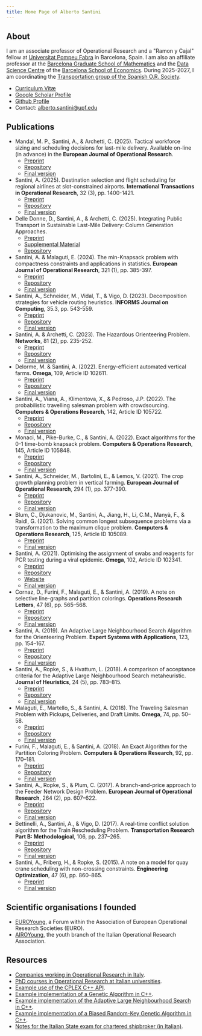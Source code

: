 ```yaml
---
title: Home Page of Alberto Santini
---
```


## About

I am an associate professor of Operational Research and a "Ramon y Cajal" fellow at [Universitat Pompeu Fabra](https://www.upf.edu) in Barcelona, Spain.
I am also an affiliate professor at the [Barcelona Graduate School of Mathematics](https://bgsmath.cat) and the [Data Science Centre](https://datascience.barcelonagse.eu/) of the [Barcelona School of Economics](https://bse.eu).
During 2025-2027, I am coordinating the [Transportation group of the Spanish O.R. Society](https://seio-transporte.github.io/).

* [Curriculum Vitæ](files/cv.pdf)
* [Google Scholar Profile](https://scholar.google.it/citations?user=4y_0xGoAAAAJ)
* [Github Profile](https://github.com/alberto-santini/)
* Contact: [alberto.santini@upf.edu](mailto:alberto.santini@upf.edu)

## Publications

* Mandal, M. P., Santini, A., & Archetti, C. (2025). Tactical workforce sizing and scheduling decisions for last-mile delivery. Available on-line (in advance) in the **European Journal of Operational Research**.
    * [Preprint](files/papers/mandal-santini-archetti-2025.pdf)
    * [Repository](https://github.com/alberto-santini/lmd-sizing-scheduling)
    * [Final version](https://www.sciencedirect.com/science/article/pii/S0377221724009482)
* Santini, A. (2025). Destination selection and flight scheduling for regional airlines at slot-constrained airports. **International Transactions in Operational Research**, 32 (3), pp. 1400-1421.
    * [Preprint](files/papers/santini-2025.pdf)
    * [Repository](https://github.com/alberto-santini/rfsp-instances/)
    * [Final version](https://onlinelibrary.wiley.com/doi/10.1111/itor.13505)
* Delle Donne, D., Santini, A., & Archetti, C. (2025). Integrating Public Transport in Sustainable Last-Mile Delivery: Column Generation Approaches.
    * [Preprint](files/papers/delle-donne-santini-archetti-2025.pdf)
    * [Supplemental Material](files/papers/delle-donne-santini-archetti-SM-2025.pdf)
    * [Repository](https://github.com/alberto-santini/public-transport-lmd)
* Santini, A. & Malaguti, E. (2024). The min-Knapsack problem with compactness constraints and applications in statistics. **European Journal of Operational Research**, 321 (1), pp. 385-397.
    * [Preprint](files/papers/santini-malaguti-2024.pdf)
    * [Repository](https://github.com/alberto-santini/min-knapsack-with-compactness)
    * [Final version](https://www.sciencedirect.com/science/article/pii/S0377221723005593)
* Santini, A., Schneider, M., Vidal, T., & Vigo, D. (2023). Decomposition strategies for vehicle routing heuristics. **INFORMS Journal on Computing**, 35.3, pp. 543-559.
    * [Preprint](files/papers/santini-schneider-vidal-vigo-2023.pdf)
    * [Repository](https://github.com/alberto-santini/cvrp-decomposition/)
    * [Final version](https://pubsonline.informs.org/doi/10.1287/ijoc.2023.1288)
* Santini, A. & Archetti, C. (2023). The Hazardous Orienteering Problem. **Networks**, 81 (2), pp. 235-252.
    * [Preprint](files/papers/santini-archetti-2023.pdf)
    * [Repository](https://github.com/alberto-santini/hazardous-orienteering-problem)
    * [Final version](https://onlinelibrary.wiley.com/doi/10.1002/net.22129)
* Delorme, M. & Santini, A. (2022). Energy-efficient automated vertical farms. **Omega**, 109, Article ID 102611.
    * [Preprint](files/papers/delorme-santini-2022.pdf)
    * [Repository](https://github.com/alberto-santini/energy-efficient-vertical-farms)
    * [Final version](https://www.sciencedirect.com/science/article/pii/S0305048322000202)
* Santini, A., Viana, A., Klimentova, X., & Pedroso, J.P. (2022). The probabilistic travelling salesman problem with crowdsourcing. **Computers & Operations Research**, 142, Article ID 105722.
    * [Preprint](files/papers/santini-viana-klimentova-pedroso-2022.pdf)
    * [Repository](https://github.com/alberto-santini/ptspc-instances/)
    * [Final version](https://www.sciencedirect.com/science/article/pii/S0305054822000259)
* Monaci, M., Pike-Burke, C., & Santini, A. (2022). Exact algorithms for the 0-1 time-bomb knapsack problem. **Computers & Operations Research**, 145, Article ID 105848.
    * [Preprint](files/papers/monaci-pike-burke-santini-2022.pdf)
    * [Repository](https://github.com/alberto-santini/tbkp/)
    * [Final version](https://www.sciencedirect.com/science/article/pii/S0305054822001253)
* Santini, A., Schneider, M., Bartolini, E., & Lemos, V. (2021). The crop growth planning problem in vertical farming. **European Journal of Operational Research**, 294 (1), pp. 377-390.
    * [Preprint](files/papers/santini-bartolini-schneider-greco-2021.pdf)
    * [Repository](https://github.com/alberto-santini/crop-growth-planning-vf/)
    * [Final version](https://www.sciencedirect.com/science/article/pii/S0377221721000643)
* Blum, C., Djukanovic, M., Santini, A., Jiang, H., Li, C.M., Manyà, F., & Raidl, G. (2021). Solving common longest subsequence problems via a transformation to the maximum clique problem. **Computers & Operations Research**, 125, Article ID 105089.
    * [Preprint](files/papers/santini-blum-djukanovic-2021.pdf)
    * [Final version](https://www.sciencedirect.com/science/article/abs/pii/S0305054820302069)
* Santini, A. (2021). Optimising the assignment of swabs and reagents for PCR testing during a viral epidemic. **Omega**, 102, Article ID 102341.
    * [Preprint](files/papers/santini-2021.pdf)
    * [Repository](https://github.com/alberto-santini/covid-optimisation/)
    * [Website](projects/covid/index.html)
    * [Final version](https://www.sciencedirect.com/science/article/pii/S0305048320306952)
* Cornaz, D., Furini, F., Malaguti, E., & Santini, A. (2019). A note on selective line-graphs and partition colorings. **Operations Research Letters**, 47 (6), pp. 565–568.
    * [Preprint](files/papers/cornaz-furini-malaguti-santini-2019.pdf)
    * [Repository](https://github.com/alberto-santini/sgcp-via-cliques/)
    * [Final version](https://www.sciencedirect.com/science/article/abs/pii/S016763771930029X)
* Santini, A. (2019). An Adaptive Large Neighbourhood Search Algorithm for the Orienteering Problem. **Expert Systems with Applications**, 123, pp. 154–167.
    * [Preprint](files/papers/santini-2019.pdf)
    * [Repository](https://github.com/alberto-santini/orienteering-alns/)
    * [Final version](https://www.sciencedirect.com/science/article/abs/pii/S0957417418308182)
* Santini, A., Ropke, S., & Hvattum, L. (2018). A comparison of acceptance criteria for the Adaptive Large Neighbourhood Search metaheuristic. **Journal of Heuristics**, 24 (5), pp. 783–815.
    * [Preprint](files/papers/santini-ropke-hvattum-2018.pdf)
    * [Repository](https://github.com/alberto-santini/adaptive-large-neighbourhood-search/)
    * [Final version](https://link.springer.com/article/10.1007/s10732-018-9377-x)
* Malaguti, E., Martello, S., & Santini, A. (2018). The Traveling Salesman Problem with Pickups, Deliveries, and Draft Limits. **Omega**, 74, pp. 50–58.
    * [Preprint](files/papers/malaguti-martello-santini-2017.pdf)
    * [Repository](https://github.com/alberto-santini/tsppddl/)
    * [Final version](https://www.sciencedirect.com/science/article/abs/pii/S0305048317300518)
* Furini, F., Malaguti, E., & Santini, A. (2018). An Exact Algorithm for the Partition Coloring Problem. **Computers & Operations Research**, 92, pp. 170–181.
    * [Preprint](files/papers/furini-malaguti-santini-2018.pdf)
    * [Repository](https://github.com/alberto-santini/selective-graph-colouring/)
    * [Final version](https://www.sciencedirect.com/science/article/abs/pii/S0305054817303192)
* Santini, A., Ropke, S., & Plum, C. (2017). A branch-and-price approach to the Feeder Network Design Problem. **European Journal of Operational Research**, 264 (2), pp. 607–622.
    * [Preprint](files/papers/santini-plum-ropke-2017.pdf)
    * [Repository](https://github.com/alberto-santini/maritime-vrp/)
    * [Final version](https://www.sciencedirect.com/science/article/abs/pii/S0377221717306045)
* Bettinelli, A., Santini, A., & Vigo, D. (2017). A real-time conflict solution algorithm for the Train Rescheduling Problem. **Transportation Research Part B: Methodological**, 106, pp. 237–265.
    * [Preprint](files/papers/bettinelli-santini-vigo-2017.pdf)
    * [Repository](https://github.com/alberto-santini/cr-ras-derived-instances/)
    * [Final version](https://www.sciencedirect.com/science/article/abs/pii/S0191261516301151)
* Santini, A., Friberg, H., & Ropke, S. (2015). A note on a model for quay crane scheduling with non-crossing constraints. **Engineering Optimization**, 47 (6), pp. 860–865.
    * [Preprint](files/papers/santini-friberg-ropke-2015.pdf)
    * [Final version](https://www.tandfonline.com/doi/full/10.1080/0305215X.2014.958731)

## Scientific organisations I founded

* [EUROYoung](https://euroyoung.eu/), a Forum within the Association of European Operational Research Societies (EURO).
* [AIROYoung](https://www.airoyoung.org/), the youth branch of the Italian Operational Research Association.

## Resources

* [Companies working in Operational Research in Italy](https://santini.in/aziende-ricerca-operativa/).
* [PhD courses in Operational Research at Italian universities](https://santini.in/dottorati-ricerca-operativa/).
* [Example use of the CPLEX C++ API](https://github.com/alberto-santini/cplex-example).
* [Example implementation of a Genetic Algorithm in C++](https://github.com/alberto-santini/simple-ga-cpp).
* [Example implementation of the Adaptive Large Neighbourhood Search in C++](https://github.com/alberto-santini/adaptive-large-neighbourhood-search).
* [Example implementation of a Biased Random-Key Genetic Algorithm in C++](https://github.com/alberto-santini/biased-random-key-ga).
* [Notes for the Italian State exam for chartered shipbroker (in Italian)](files/shipbroker-notes.pdf).

